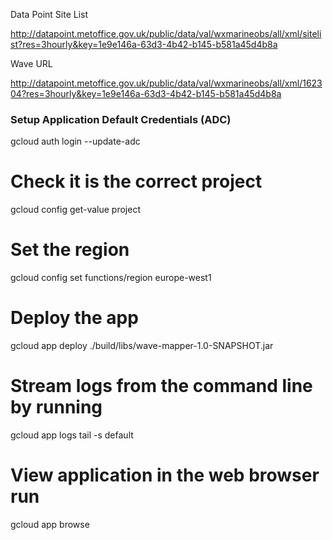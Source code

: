 Data Point Site List

http://datapoint.metoffice.gov.uk/public/data/val/wxmarineobs/all/xml/sitelist?res=3hourly&key=1e9e146a-63d3-4b42-b145-b581a45d4b8a

Wave URL

http://datapoint.metoffice.gov.uk/public/data/val/wxmarineobs/all/xml/162304?res=3hourly&key=1e9e146a-63d3-4b42-b145-b581a45d4b8a

### Setup Application Default Credentials (ADC)
gcloud auth login --update-adc

# Check it is the correct project
gcloud config get-value project

# Set the region
gcloud config set functions/region europe-west1

# Deploy the app
gcloud app deploy ./build/libs/wave-mapper-1.0-SNAPSHOT.jar

# Stream logs from the command line by running
gcloud app logs tail -s default

# View application in the web browser run
gcloud app browse

